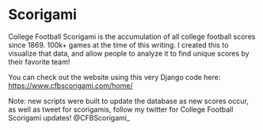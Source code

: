 # Scorigami
College Football Scorigami is the accumulation of all college football scores since 1869. 100k+ games at the time of this writing. I created this to visualize that data, and allow people to analyze it to find unique scores by their favorite team!

You can check out the website using this very Django code here: https://www.cfbscorigami.com/home/

Note: new scripts were built to update the database as new scores occur, as well as tweet for scorigamis, follow my twitter for College Football Scorigami updates!
@CFBScorigami_
